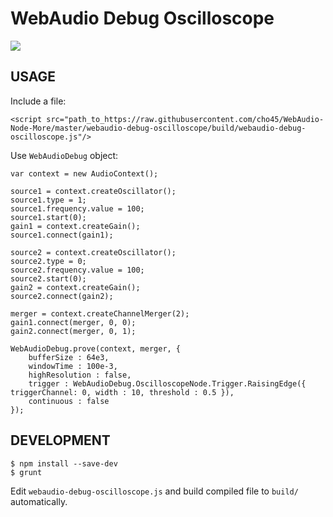 WebAudio Debug Oscilloscope
===========================

<img src="https://dl.dropboxusercontent.com/u/673746/Screenshots/2014-04-20%2021.02.23.png" style="max-width: 800px"/>

## USAGE

Include a file:
```
<script src="path_to_https://raw.githubusercontent.com/cho45/WebAudio-Node-More/master/webaudio-debug-oscilloscope/build/webaudio-debug-oscilloscope.js"/>
```


Use `WebAudioDebug` object:
```
var context = new AudioContext();

source1 = context.createOscillator();
source1.type = 1;
source1.frequency.value = 100;
source1.start(0);
gain1 = context.createGain();
source1.connect(gain1);

source2 = context.createOscillator();
source2.type = 0;
source2.frequency.value = 100;
source2.start(0);
gain2 = context.createGain();
source2.connect(gain2);

merger = context.createChannelMerger(2);
gain1.connect(merger, 0, 0);
gain2.connect(merger, 0, 1);

WebAudioDebug.prove(context, merger, {
	bufferSize : 64e3,
	windowTime : 100e-3,
	highResolution : false,
	trigger : WebAudioDebug.OscilloscopeNode.Trigger.RaisingEdge({ triggerChannel: 0, width : 10, threshold : 0.5 }),
	continuous : false
});
```


## DEVELOPMENT

```
$ npm install --save-dev
$ grunt
```

Edit `webaudio-debug-oscilloscope.js` and build compiled file to `build/` automatically.

